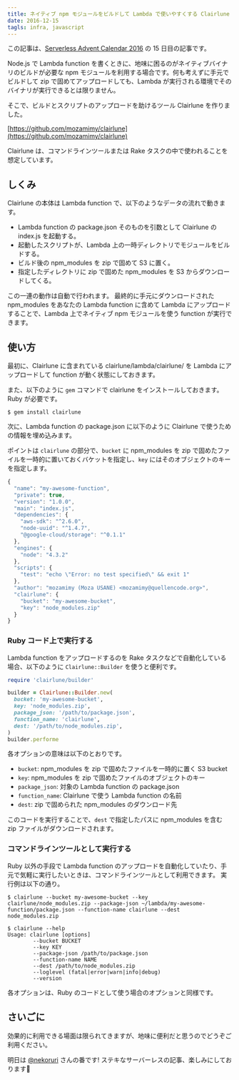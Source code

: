```yaml
---
title: ネイティブ npm モジュールをビルドして Lambda で使いやすくする Clairlune の紹介
date: 2016-12-15
tagls: infra, javascript
---
```


この記事は、[Serverless Advent Calendar 2016](http://qiita.com/advent-calendar/2016/serverless) の 15 日目の記事です。

Node.js で Lambda function を書くときに、地味に困るのがネイティブバイナリのビルドが必要な npm モジュールを利用する場合です。何も考えずに手元でビルドして zip で固めてアップロードしても、Lambda が実行される環境でそのバイナリが実行できるとは限りません。

そこで、ビルドとスクリプトのアップロードを助けるツール Clairlune を作りました。

[https://github.com/mozamimy/clairlune](https://github.com/mozamimy/clairlune)

Clairlune は、コマンドラインツールまたは Rake タスクの中で使われることを想定しています。

## しくみ

Clairlune の本体は Lambda function で、以下のようなデータの流れで動きます。

- Lambda function の package.json そのものを引数として Clairlune の index.js を起動する。
- 起動したスクリプトが、Lambda 上の一時ディレクトリでモジュールをビルドする。
- ビルド後の npm\_modules を zip で固めて S3 に置く。
- 指定したディレクトリに zip で固めた npm\_modules を S3 からダウンロードしてくる。

この一連の動作は自動で行われます。
最終的に手元にダウンロードされた npm\_modules をあなたの Lambda function に含めて Lambda にアップロードすることで、Lambda 上でネイティブ npm モジュールを使う function が実行できます。


## 使い方

最初に、Clairlune に含まれている clairlune/lambda/clairlune/ を Lambda にアップロードして function が動く状態にしておきます。

また、以下のように `gem` コマンドで clairlune をインストールしておきます。Ruby が必要です。

```
$ gem install clairlune
```

次に、Lambda function の package.json に以下のように Clairlune で使うための情報を埋め込みます。

ポイントは `clairlune` の部分で、`bucket` に npm\_modules を zip で固めたファイルを一時的に置いておくバケットを指定し、`key` にはそのオブジェクトのキーを指定します。

```javascript
{
  "name": "my-awesome-function",
  "private": true,
  "version": "1.0.0",
  "main": "index.js",
  "dependencies": {
    "aws-sdk": "^2.6.0",
    "node-uuid": "^1.4.7",
    "@google-cloud/storage": "^0.1.1"
  },
  "engines": {
    "node": "4.3.2"
  },
  "scripts": {
    "test": "echo \"Error: no test specified\" && exit 1"
  },
  "author": "mozamimy (Moza USANE) <mozamimy@quellencode.org>",
  "clairlune": {
    "bucket": "my-awesome-bucket",
    "key": "node_modules.zip"
  }
}
```

### Ruby コード上で実行する

Lambda function をアップロードするのを Rake タスクなどで自動化している場合、以下のように `Clairlune::Builder` を使うと便利です。

```ruby
require 'clairlune/builder'

builder = Clairlune::Builder.new(
  bucket: 'my-awesome-bucket',
  key: 'node_modules.zip',
  package_json: '/path/to/package.json',
  function_name: 'clairlune',
  dest: '/path/to/node_modules.zip',
)
builder.performe
```

各オプションの意味は以下のとおりです。

- `bucket`: npm\_modules を zip で固めたファイルを一時的に置く S3 bucket
- `key`: npm\_modules を zip で固めたファイルのオブジェクトのキー
- `package_json`: 対象の Lambda function の package.json
- `function_name`: Clairlune で使う Lambda function の名前
- `dest`: zip で固められた npm\_modules のダウンロード先

このコードを実行することで、`dest` で指定したパスに npm\_modules を含む zip ファイルがダウンロードされます。

### コマンドラインツールとして実行する

Ruby 以外の手段で Lambda function のアップロードを自動化していたり、手元で気軽に実行したいときは、コマンドラインツールとして利用できます。
実行例は以下の通り。

```
$ clairlune --bucket my-awesome-bucket --key clairlune/node_modules.zip --package-json ~/lambda/my-awesome-function/package.json --function-name clairlune --dest node_modules.zip
```

```
$ clairlune --help
Usage: clairlune [options]
        --bucket BUCKET
        --key KEY
        --package-json /path/to/package.json
        --function-name NAME
        --dest /path/to/node_modules.zip
        --loglevel (fatal|error|warn|info|debug)
        --version
```

各オプションは、Ruby のコードとして使う場合のオプションと同様です。

## さいごに

効果的に利用できる場面は限られてきますが、地味に便利だと思うのでどうぞご利用ください。

明日は [@nekoruri](http://qiita.com/nekoruri) さんの番です! ステキなサーバーレスの記事、楽しみにしております🐰
